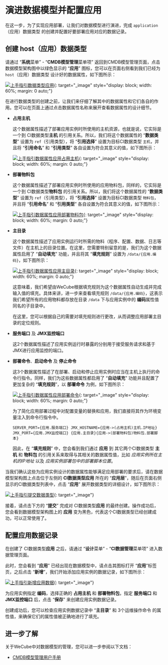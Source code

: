 # 演进数据模型并配置应用

在这一步，为了实现应用部署，让我们对数据模型进行演进，完成 `application`（应用）数据类型 的创建并配置好要部署应用对应的数据记录。


## 创建 host（应用）数据类型

请通过 “**系统**菜单” - “**CMDB模型管理**菜单项” 返回到CMDB模型管理页面，点击数据模型架构图中以绿色显示的 “**应用**” 图标，您可以在页面右侧看到我们已经为 `host`（应用）数据类型 设计好的数据属性，如下图所示：

[![上手指引数据类型应用](images/bootcamp/bootcamp-data-type-application.png)](images/bootcamp/bootcamp-data-type-application.png){: target="\_image" style="display: block; width: 60%; margin: 0 auto;"}

在进行数据类型的创建之前，让我们来仔细了解其中的数据属性和它们各自的作用。您可以在页面上通过点击数据属性名称来展开查看数据属性的设计细节。

- **占用主机**

    这个数据属性描述了部署应用实例时所使用的主机资源，也就是说，它实际是一个到 CI数据类型**主机** 的引用关系。所以，我们将这个数据属性的 “**数据类型**” 设置为 `ref`（引用类型），将 “**引用选择**” 设置为目标CI数据类型 `主机`，并且将 “**引用命名**” 和 “**引用类型**” 各自设置为符合其意义的值，如下图所示：

    [![上手指引数据属性应用占用主机](images/bootcamp/bootcamp-data-model-application-host.png)](images/bootcamp/bootcamp-data-model-application-host.png){: target="\_image" style="display: block; width: 60%; margin: 0 auto;"}

- **部署物料包**

    这个数据属性描述了部署应用实例时所使用的应用物料包，同样的，它实际是一个到 CI数据类型**物料包** 的引用关系。所以，我们将这个数据属性的 “**数据类型**” 设置为 `ref`（引用类型），将 “**引用选择**” 设置为目标CI数据类型 `物料包`，并且将 “**引用命名**” 和 “**引用类型**” 各自设置为符合其意义的值，如下图所示：

    [![上手指引数据属性应用部署物料包](images/bootcamp/bootcamp-data-model-application-artifact.png)](images/bootcamp/bootcamp-data-model-application-artifact.png){: target="\_image" style="display: block; width: 60%; margin: 0 auto;"}

- **主目录**

    这个数据属性描述了应用实例运行时所需的物料（程序、配置、数据、日志等文件）在主机上的目录位置。在这里，您需要特别留意的是，我们为这个数据属性启用了 “**自动填充**” 功能，并且将其 “**填充规则**” 设置为 `/data/{应用.编码}`，如下图所示：

    [![上手指引数据属性应用主目录](images/bootcamp/bootcamp-data-model-application-home_dir.png)](images/bootcamp/bootcamp-data-model-application-home_dir.png){: target="\_image" style="display: block; width: 60%; margin: 0 auto;"}

    这意味着，我们希望由WeCube根据填充规则为这个数据属性自动生成并完成输入值的填充。具体来讲，进一步来查看填充规则 `/data/{应用.编码}`，这表示我们希望所有的应用物料都存放在目录 `/data` 下与应用实例中的 **编码**属性值 同名的子目录中。

    在这里，您可以根据自己的需要对填充规则进行更改，从而调整应用部署主目录的定位规则。

- **服务端口** 及 **JMX监控端口**

    这2个数据属性描述了应用实例运行时暴露的分别用于接受服务请求和基于JMX进行应用监控的端口。

- **部署命令**、**启动命令** 及 **停止命令**

    这3个数据属性描述了在部署、启动和停止应用实例时应当在主机上执行的命令行指令。同样，我们为这些数据属性都启用了 “**自动填充**” 功能并且配置了更加复杂的 “**填充规则**”，以 **部署命令** 为例，如下图所示：

    [![上手指引数据属性应用部署命令](images/bootcamp/bootcamp-data-model-application-deploy_cmd.png)](images/bootcamp/bootcamp-data-model-application-deploy_cmd.png){: target="\_image" style="display: block; width: 60%; margin: 0 auto;"}

    为了简化应用部署过程中对配置变量的替换和应用，我们直接将其作为环境变量注入到命令行指令中。

    `SERVER_PORT={应用.服务端口} JMX_HOSTNAME={应用->(占用主机)主机.IP地址} JMX_PORT={应用.JMX监控端口} {应用.主目录}{应用->(部署物料包)物料包.部署脚本}`

    因此，在 “**填充规则**” 中，您会看到我们通过 **应用** 到 其它两个CI数据类型 **主机** 和 **物料包** 的引用关系来取得与其相关的数据属性值，比如 *应用实例所在主机的IP地址* 以及 *应用实例部署包中的部署脚本位置*。


当我们确认这些为应用实例设计的数据属性能够满足应用部署的要求后，请在数据模型架构图上点击位于左侧的 **CI数据类型应用** 所在的 “**应用层**”，随后在页面右侧显示的CI数据类型列表中，点击 “**应用**” 展开数据类型的详细设计，如下图所示：

[![上手指引提交数据类型](images/bootcamp/bootcamp-data-type-apply.png)](images/bootcamp/bootcamp-data-type-apply.png){: target="\_image"}

接着，请点击下方的 “**提交**” 完成对 CI数据类型**应用** 的最终创建。操作成功后，您会看到数据模型架构图上的 **应用** 变为黑色，代表这个CI数据类型已经创建成功，可以正常使用了。


## 配置应用数据记录

在创建了 CI数据类型**应用** 之后，请通过 “**设计**菜单” - “**CI数据管理**菜单项” 进入数据管理页面。

此时，您会看到 “**应用**” 已经出现在数据模型中，请点击其图标打开 “**应用**”标签页，之后点击 “**新增**”，我们开始添加应用实例的数据记录，如下图所示：

[![上手指引新增应用数据](images/bootcamp/bootcamp-ci-data-application-insert.png)](images/bootcamp/bootcamp-ci-data-application-insert.png){: target="\_image"}

为应用实例指定 **编码**，选择正确的 **占用主机** 和 **部署物料包**，指定 **服务端口** 和 **JMX监控端口** 后，点击 “**保存**” 来创建应用实例数据记录。

创建成功后，您可以检查应用实例数据记录中 “**主目录**” 和 3个运维操作命令 的属性值，来确保它们的属性值被正确地进行了填充。


## 进一步了解

关于WeCube中对数据模型的管理，您可以进一步参阅以下文档：

- [CMDB模型管理用户手册](manual-cmdb-model.md)
